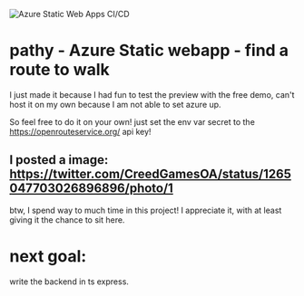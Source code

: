 ![Azure Static Web Apps CI/CD](https://github.com/CreedsCode/pahty/workflows/Azure%20Static%20Web%20Apps%20CI/CD/badge.svg?branch=master&event=create)
# pathy - Azure Static webapp - find a route to walk
I just made it because I had fun to test the preview with the free demo, can't host it on my own because I am not able to set azure up.

So feel free to do it on your own!
just set the env var secret to the  https://openrouteservice.org/ api key!

## I posted a image: https://twitter.com/CreedGamesOA/status/1265047703026896896/photo/1

btw, I spend way to much time in this project! I appreciate it, with at least giving it the chance to sit here.

# next goal:
write the backend in ts express.

